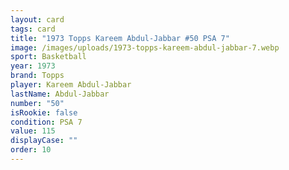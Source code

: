 ```yaml
---
layout: card
tags: card
title: "1973 Topps Kareem Abdul-Jabbar #50 PSA 7"
image: /images/uploads/1973-topps-kareem-abdul-jabbar-7.webp
sport: Basketball
year: 1973
brand: Topps
player: Kareem Abdul-Jabbar
lastName: Abdul-Jabbar
number: "50"
isRookie: false
condition: PSA 7
value: 115
displayCase: ""
order: 10
---
```

